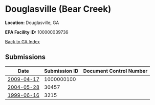 # Douglasville (Bear Creek)

**Location:** Douglasville, GA

**EPA Facility ID:** 100000039736

[Back to GA Index](../../index.md)

## Submissions

| Date | Submission ID | Document Control Number |
|------|--------------|-------------------------|
| [2009-04-17](submissions/1000000100.md) | 1000000100 |  |
| [2004-05-28](submissions/30457.md) | 30457 |  |
| [1999-06-16](submissions/3215.md) | 3215 |  |
